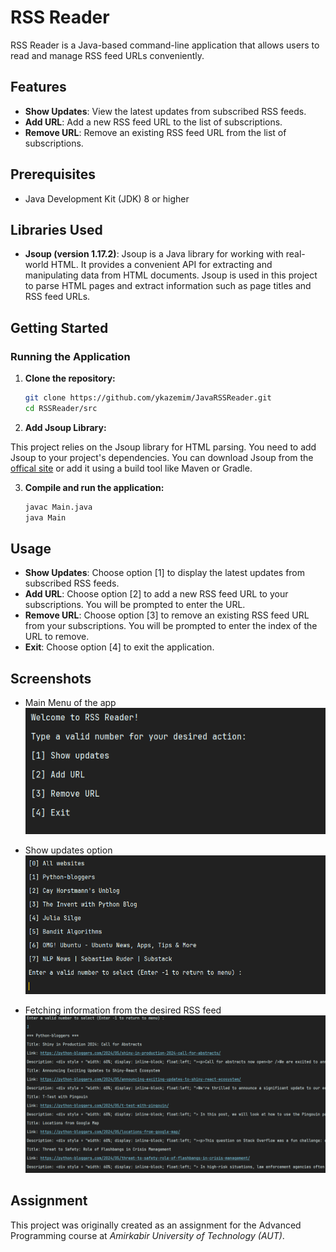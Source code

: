 # RSS Reader

RSS Reader is a Java-based command-line application that allows users to read and manage RSS feed URLs conveniently.

## Features

- **Show Updates**: View the latest updates from subscribed RSS feeds.
- **Add URL**: Add a new RSS feed URL to the list of subscriptions.
- **Remove URL**: Remove an existing RSS feed URL from the list of subscriptions.

## Prerequisites

- Java Development Kit (JDK) 8 or higher

## Libraries Used

- **Jsoup (version 1.17.2)**: Jsoup is a Java library for working with real-world HTML. It provides a convenient API for extracting and manipulating data from HTML documents. Jsoup is used in this project to parse HTML pages and extract information such as page titles and RSS feed URLs.

## Getting Started

### Running the Application

1. **Clone the repository:**

    ```sh
    git clone https://github.com/ykazemim/JavaRSSReader.git
    cd RSSReader/src
    ```

2. **Add Jsoup Library:**

This project relies on the Jsoup library for HTML parsing. You need to add Jsoup to your project's dependencies. You can download Jsoup from the [offical site](https://jsoup.org/download "Download Jsoup Library")
or add it using a build tool like Maven or Gradle.


3. **Compile and run the application:**

    ```sh
    javac Main.java
    java Main
    ```

## Usage

- **Show Updates**: Choose option [1] to display the latest updates from subscribed RSS feeds.
- **Add URL**: Choose option [2] to add a new RSS feed URL to your subscriptions. You will be prompted to enter the URL.
- **Remove URL**: Choose option [3] to remove an existing RSS feed URL from your subscriptions. You will be prompted to enter the index of the URL to remove.
- **Exit**: Choose option [4] to exit the application.

## Screenshots
- Main Menu of the app
![Main Interface](screenshots/main_menu.png)

- Show updates option
![Main Interface](screenshots/showing_current_feeds.png)

- Fetching information from the desired RSS feed
![Main Interface](screenshots/showing_links.png)

## Assignment

This project was originally created as an assignment for the Advanced Programming course at _Amirkabir University of Technology (AUT)_.
